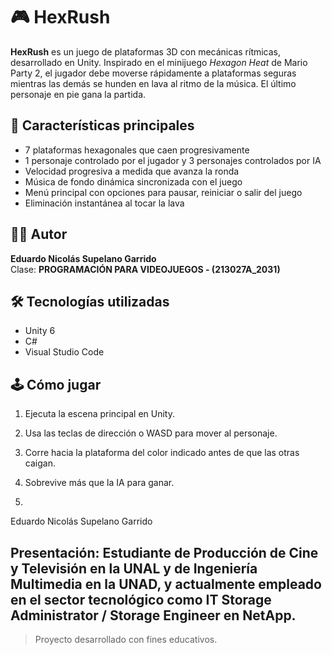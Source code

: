 # 🎮 HexRush

**HexRush** es un juego de plataformas 3D con mecánicas rítmicas, desarrollado en Unity. Inspirado en el minijuego *Hexagon Heat* de Mario Party 2, el jugador debe moverse rápidamente a plataformas seguras mientras las demás se hunden en lava al ritmo de la música. El último personaje en pie gana la partida.

## 🧩 Características principales

- 7 plataformas hexagonales que caen progresivamente
- 1 personaje controlado por el jugador y 3 personajes controlados por IA
- Velocidad progresiva a medida que avanza la ronda
- Música de fondo dinámica sincronizada con el juego
- Menú principal con opciones para pausar, reiniciar o salir del juego
- Eliminación instantánea al tocar la lava

## 👨‍💻 Autor

**Eduardo Nicolás Supelano Garrido**  
Clase: **PROGRAMACIÓN PARA VIDEOJUEGOS - (213027A_2031)**

## 🛠 Tecnologías utilizadas

- Unity 6
- C#
- Visual Studio Code


## 🕹 Cómo jugar

1. Ejecuta la escena principal en Unity.
2. Usa las teclas de dirección o WASD para mover al personaje.
3. Corre hacia la plataforma del color indicado antes de que las otras caigan.
4. Sobrevive más que la IA para ganar.

5. 
Eduardo Nicolás Supelano Garrido

Presentación:
Estudiante de Producción de Cine y Televisión en la UNAL y de Ingeniería Multimedia en la UNAD, y actualmente empleado en el sector tecnológico como IT Storage Administrator / Storage Engineer en NetApp.
---

> Proyecto desarrollado con fines educativos.

